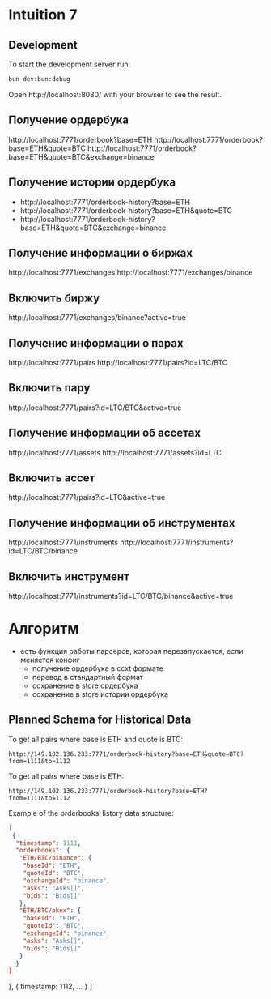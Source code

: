 # Intuition 7

## Development
To start the development server run:
```bash
bun dev:bun:debug
```

Open http://localhost:8080/ with your browser to see the result.

## Получение ордербука
http://localhost:7771/orderbook?base=ETH
http://localhost:7771/orderbook?base=ETH&quote=BTC
http://localhost:7771/orderbook?base=ETH&quote=BTC&exchange=binance

## Получение истории ордербука
- http://localhost:7771/orderbook-history?base=ETH
- http://localhost:7771/orderbook-history?base=ETH&quote=BTC
- http://localhost:7771/orderbook-history?base=ETH&quote=BTC&exchange=binance

## Получение информации о биржах
http://localhost:7771/exchanges
http://localhost:7771/exchanges/binance
## Включить биржу
http://localhost:7771/exchanges/binance?active=true

## Получение информации о парах
http://localhost:7771/pairs
http://localhost:7771/pairs?id=LTC/BTC

## Включить пару
http://localhost:7771/pairs?id=LTC/BTC&active=true

## Получение информации об ассетах
http://localhost:7771/assets
http://localhost:7771/assets?id=LTC

## Включить ассет
http://localhost:7771/pairs?id=LTC&active=true

## Получение информации об инструментах
http://localhost:7771/instruments
http://localhost:7771/instruments?id=LTC/BTC/binance

## Включить инструмент
http://localhost:7771/instruments?id=LTC/BTC/binance&active=true

# Алгоритм
- есть функция работы парсеров, которая перезапускается, если меняется конфиг
  - получение ордербука в ccxt формате
  - перевод в стандартный формат
  - сохранение в store ордербука
  - сохранение в store истории ордербука


## Planned Schema for Historical Data

To get all pairs where base is ETH and quote is BTC:
```
http://149.102.136.233:7771/orderbook-history?base=ETH&quote=BTC?from=1111&to=1112
```

To get all pairs where base is ETH:
```
http://149.102.136.233:7771/orderbook-history?base=ETH?from=1111&to=1112
```

Example of the orderbooksHistory data structure:
```json
[
 {
  "timestamp": 1111,
  "orderbooks": {
   "ETH/BTC/binance": {
    "baseId": "ETH",
    "quoteId": "BTC",
    "exchangeId": "binance",
    "asks": "Asks[]",
    "bids": "Bids[]"
   },
   "ETH/BTC/okex": {
    "baseId": "ETH",
    "quoteId": "BTC",
    "exchangeId": "binance",
    "asks": "Asks[]",
    "bids": "Bids[]"
   }
  }
]
```
 },
 {
  timestamp: 1112,
  ...
 }
]
```

